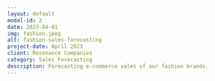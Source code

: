 ```yaml
---
layout: default
modal-id: 2
date: 2023-04-01
img: fashion.jpeg
alt: fashion-sales-forecasting
project-date: April 2023
client: Resonance Companies
category: Sales Forecasting
description: Forecasting e-commerce sales of our fashion brands.
---
```

